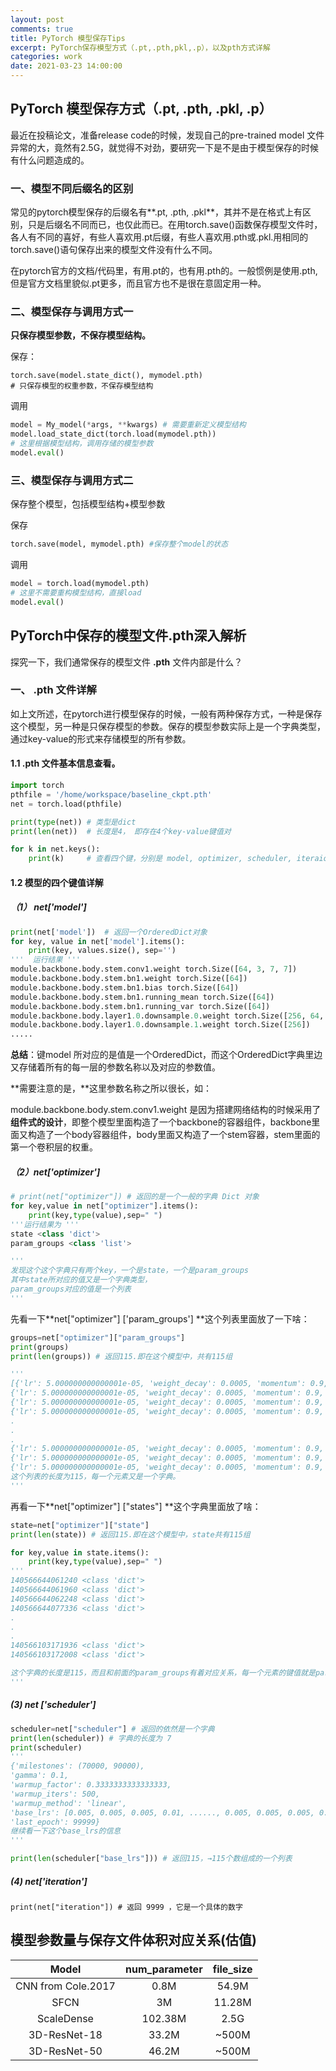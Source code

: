 ```yaml
---
layout: post
comments: true
title: PyTorch 模型保存Tips
excerpt: PyTorch保存模型方式（.pt,.pth,pkl,.p），以及pth方式详解
categories: work
date: 2021-03-23 14:00:00
---
```


## **PyTorch 模型保存方式（.pt, .pth, .pkl, .p）**

  最近在投稿论文，准备release code的时候，发现自己的pre-trained model 文件异常的大，竟然有2.5G，就觉得不对劲，要研究一下是不是由于模型保存的时候有什么问题造成的。

### 一、模型不同后缀名的区别

常见的pytorch模型保存的后缀名有**.pt, .pth, .pkl**，其并不是在格式上有区别，只是后缀名不同而已，也仅此而已。在用torch.save()函数保存模型文件时，各人有不同的喜好，有些人喜欢用.pt后缀，有些人喜欢用.pth或.pkl.用相同的torch.save()语句保存出来的模型文件没有什么不同。

在pytorch官方的文档/代码里，有用.pt的，也有用.pth的。一般惯例是使用.pth,但是官方文档里貌似.pt更多，而且官方也不是很在意固定用一种。

### **二、模型保存与调用方式一**

**只保存模型参数，不保存模型结构。**

保存：

```pythonPytho
torch.save(model.state_dict(), mymodel.pth)
# 只保存模型的权重参数，不保存模型结构
```

调用

```python
model = My_model(*args, **kwargs) # 需要重新定义模型结构
model.load_state_dict(torch.load(mymodel.pth)) 
# 这里根据模型结构，调用存储的模型参数
model.eval()
```

### 三、模型保存与调用方式二

保存整个模型，包括模型结构+模型参数

保存

```python
torch.save(model, mymodel.pth) #保存整个model的状态
```

调用

```python
model = torch.load(mymodel.pth)
# 这里不需要重构模型结构，直接load
model.eval()
```

## **PyTorch中保存的模型文件.pth深入解析**

探究一下，我们通常保存的模型文件 **.pth** 文件内部是什么？

### 一、 .pth 文件详解

如上文所述，在pytorch进行模型保存的时候，一般有两种保存方式，一种是保存这个模型，另一种是只保存模型的参数。保存的模型参数实际上是一个字典类型，通过key-value的形式来存储模型的所有参数。

#### 1.1 .pth 文件基本信息查看。

```python
import torch
pthfile = '/home/workspace/baseline_ckpt.pth'
net = torch.load(pthfile)

print(type(net)) # 类型是dict
print(len(net))  # 长度是4， 即存在4个key-value键值对

for k in net.keys():
	print(k)     # 查看四个键，分别是 model, optimizer, scheduler, iteraion
```

#### 1.2 模型的四个键值详解

##### （1） net['model']

```python
print(net['model'])  # 返回一个OrderedDict对象
for key, value in net['model'].items():
	print(key, values.size(), sep='')
'''  运行结果 '''
module.backbone.body.stem.conv1.weight torch.Size([64, 3, 7, 7])
module.backbone.body.stem.bn1.weight torch.Size([64])
module.backbone.body.stem.bn1.bias torch.Size([64])
module.backbone.body.stem.bn1.running_mean torch.Size([64])
module.backbone.body.stem.bn1.running_var torch.Size([64])
module.backbone.body.layer1.0.downsample.0.weight torch.Size([256, 64, 1, 1])
module.backbone.body.layer1.0.downsample.1.weight torch.Size([256])
.....
```

**总结**：键model 所对应的是值是一个OrderedDict，而这个OrderedDict字典里边又存储着所有的每一层的参数名称以及对应的参数值。

**需要注意的是，**这里参数名称之所以很长，如：

module.backbone.body.stem.conv1.weight
是因为搭建网络结构的时候采用了**组件式的设计**，即整个模型里面构造了一个backbone的容器组件，backbone里面又构造了一个body容器组件，body里面又构造了一个stem容器，stem里面的第一个卷积层的权重。

##### （2）net['optimizer']

```python
# print(net["optimizer"]) # 返回的是一个一般的字典 Dict 对象
for key,value in net["optimizer"].items():
	print(key,type(value),sep=" ")
'''运行结果为 '''
state <class 'dict'>
param_groups <class 'list'>

'''
发现这个这个字典只有两个key，一个是state，一个是param_groups
其中state所对应的值又是一个字典类型，
param_groups对应的值是一个列表
'''
```

先看一下**net["optimizer"] ['param_groups'] **这个列表里面放了一下啥：

```python
groups=net["optimizer"]["param_groups"]
print(groups)
print(len(groups)) # 返回115.即在这个模型中，共有115组

'''
[{'lr': 5.000000000000001e-05, 'weight_decay': 0.0005, 'momentum': 0.9, 'dampening': 0, 'nesterov': False, 'initial_lr': 0.005, 'params': [140566644061240]},
{'lr': 5.000000000000001e-05, 'weight_decay': 0.0005, 'momentum': 0.9, 'dampening': 0, 'nesterov': False, 'initial_lr': 0.005, 'params': [140566644061960]},
{'lr': 5.000000000000001e-05, 'weight_decay': 0.0005, 'momentum': 0.9, 'dampening': 0, 'nesterov': False, 'initial_lr': 0.005, 'params': [140566644062248]},
{'lr': 5.000000000000001e-05, 'weight_decay': 0.0005, 'momentum': 0.9, 'dampening': 0, 'nesterov': False, 'initial_lr': 0.005, 'params': [140566644077336]},
.
.
.
{'lr': 5.000000000000001e-05, 'weight_decay': 0.0005, 'momentum': 0.9, 'dampening': 0, 'nesterov': False, 'initial_lr': 0.005, 'params': [140566644061960]},
{'lr': 5.000000000000001e-05, 'weight_decay': 0.0005, 'momentum': 0.9, 'dampening': 0, 'nesterov': False, 'initial_lr': 0.005, 'params': [140566103171936]},
{'lr': 5.000000000000001e-05, 'weight_decay': 0.0005, 'momentum': 0.9, 'dampening': 0, 'nesterov': False, 'initial_lr': 0.005, 'params': [140566103172008]}]
这个列表的长度为115，每一个元素又是一个字典。
'''
```

再看一下**net["optimizer"] ["states"] **这个字典里面放了啥：

```python
state=net["optimizer"]["state"]
print(len(state)) # 返回115.即在这个模型中，state共有115组

for key,value in state.items():
	print(key,type(value),sep=" ")
'''
140566644061240 <class 'dict'>
140566644061960 <class 'dict'>
140566644062248 <class 'dict'>
140566644077336 <class 'dict'>
.
.
.
140566103171936 <class 'dict'>
140566103172008 <class 'dict'>

这个字典的长度是115，而且和前面的param_groups有着对应关系，每一个元素的键值就是param_groups中每一个元素的params。
'''
```

##### (3)  net ['scheduler']

```python
scheduler=net["scheduler"] # 返回的依然是一个字典
print(len(scheduler)) # 字典的长度为 7
print(scheduler)
'''
{'milestones': (70000, 90000),
'gamma': 0.1,
'warmup_factor': 0.3333333333333333,
'warmup_iters': 500,
'warmup_method': 'linear',
'base_lrs': [0.005, 0.005, 0.005, 0.01, ......, 0.005, 0.005, 0.005, 0.005, 0.01],
'last_epoch': 99999}
继续看一下这个base_lrs的信息
'''

print(len(scheduler["base_lrs"])) # 返回115，→115个数组成的一个列表
```

##### (4) net['iteration']

```
print(net["iteration"]) # 返回 9999 ，它是一个具体的数字
```



## **模型参数量与保存文件体积对应关系(估值)**

|       Model        | num_parameter | file_size |
| :----------------: | :-----------: | :-------: |
| CNN from Cole.2017 |     0.8M      |   54.9M   |
|        SFCN        |      3M       |  11.28M   |
|     ScaleDense     |    102.38M    |   2.5G    |
|    3D-ResNet-18    |     33.2M     |   ~500M   |
|    3D-ResNet-50    |     46.2M     |   ~500M   |

